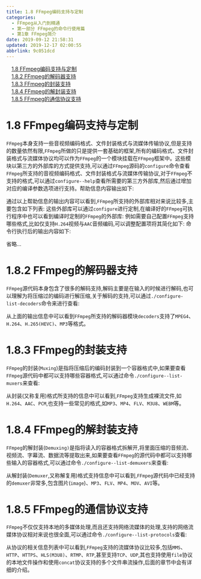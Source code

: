 ```yaml
---
title: 1.8 FFmpeg编码支持与定制
categories: 
  - FFmpeg从入门到精通
  - 第一部分 FFmpeg的命令行使用篇
  - 第1章 FFmpeg简介
date: 2019-09-12 21:58:31
updated: 2019-12-17 02:00:55
abbrlink: 9c051dcd
---
```

<div id='my_toc'><a href="/ReadingNotes/9c051dcd/#1-8-FFmpeg编码支持与定制" class="header_1">1.8 FFmpeg编码支持与定制</a>&nbsp;<br><a href="/ReadingNotes/9c051dcd/#1-8-2-FFmpeg的解码器支持" class="header_1">1.8.2 FFmpeg的解码器支持</a>&nbsp;<br><a href="/ReadingNotes/9c051dcd/#1-8-3-FFmpeg的封装支持" class="header_1">1.8.3 FFmpeg的封装支持</a>&nbsp;<br><a href="/ReadingNotes/9c051dcd/#1-8-4-FFmpeg的解封装支持" class="header_1">1.8.4 FFmpeg的解封装支持</a>&nbsp;<br><a href="/ReadingNotes/9c051dcd/#1-8-5-FFmpeg的通信协议支持" class="header_1">1.8.5 FFmpeg的通信协议支持</a>&nbsp;<br></div>
<style>.header_1{margin-left: 1em;}.header_2{margin-left: 2em;}.header_3{margin-left: 3em;}.header_4{margin-left: 4em;}.header_5{margin-left: 5em;}.header_6{margin-left: 6em;}</style>
<!--more-->
<script>if (navigator.platform.search('arm')==-1){document.getElementById('my_toc').style.display = 'none';}var e,p = document.getElementsByTagName('p');while (p.length>0) {e = p[0];e.parentElement.removeChild(e);}</script>

<!--end-->
# 1.8 FFmpeg编码支持与定制 #
`FFmpeg`本身支持一些音视频编码格式、文件封装格式与流媒体传输协议,但是支持的数量依然有限,`FFmpeg`所做的只是提供一套基础的框架,所有的编码格式、文件封装格式与流媒体协议均可以作为`FFmpeg`的一个模块挂载在`FFmpeg`框架中。这些模块以第三方的外部库的方式提供支持,可以通过`FFmpeg`源码的`configure`命令查看`FFmpeg`所支持的音视频编码格式、文件封装格式与流媒体传输协议,对于`FFmpeg`不支持的格式,可以通过`configure--help`查看所需要的第三方外部库,然后通过增加对应的编译参数选项进行支持。帮助信息内容输出如下:





通过以上帮助信息的输出内容可以看到,`FFmpeg`所支持的外部库相对来说比较多,主要包含如下列表:
这些外部库可以通过`configure`进行定制,在编译好的`FFmpeg`可执行程序中也可以看到编译时定制的`FFmpeg`的外部库:
例如需要自己配置`FFmpeg`支持哪些格式,比如仅支持`H.264`视频与`AAC`音频编码,可以调整配置项将其简化如下:
命令行执行后的输出内容如下:



省略...
# 1.8.2 FFmpeg的解码器支持 #
`FFmpeg`源代码本身包含了很多的解码支持,解码主要是在输入的时候进行解码,也可以理解为将压缩过的编码进行解压缩,关于解码的支持,可以通过`./configure-list-decoders`命令来进行查看:




从上面的输出信息中可以看到`FFmpeg`所支持的解码器模块`decoders`支持了`MPEG4`、`H.264`、`H.265(HEVC)`、`MP3`等格式。
# 1.8.3 FFmpeg的封装支持 #
`FFmpeg`的封装(`Muxing`)是指将压缩后的编码封装到一个容器格式中,如果要查看`FFmpeg`源代码中都可以支持哪些容器格式,可以通过命令`./configure--list-muxers`来查看:

从封装(又称复用)格式所支持的信息中可以看到,`FFmpeg`支持生成裸流文件,如`H.264`、`AAC`、`PCM`,也支持一些常见的格式,如`MP3`、`MP4`、`FLV`、`M3U8`、`WEBM`等。
# 1.8.4 FFmpeg的解封装支持 #
`FFmpeg`的解封装(`Demuxing)`是指将读入的容器格式拆解开,将里面压缩的音频流、视频流、字幕流、数据流等提取出来,如果要查看`FFmpeg`的源代码中都可以支持哪些输入的容器格式,可以通过命令`./configure--list-demuxers`来查看:




从解封装(`Demuxer`,又称解复用)格式支持信息中可以看到,`FFmpeg`源代码中已经支持的`demuxer`非常多,包含图片(`image`)、`MP3`、`FLV`、`MP4`、`MOV`、`AVI`等。
# 1.8.5 FFmpeg的通信协议支持 #
`FFmpeg`不仅仅支持本地的多媒体处理,而且还支持网络流媒体的处理,支持的网络流媒体协议相对来说也很全面,可以通过命令`./configure--list-protocols`查看:



从协议的相关信息列表中可以看到,`FFmpeg`支持的流媒体协议比较多,包括`MMS`、`HTTP`、`HTTPS`、`HLS(M3U8)`、`RTMP`、`RTP`,甚至支持`TCP`、`UDP`,其也支持使用`file`协议的本地文件操作和使用`concat`协议支持的多个文件串流操作,后面的章节中会有详细的介绍。

